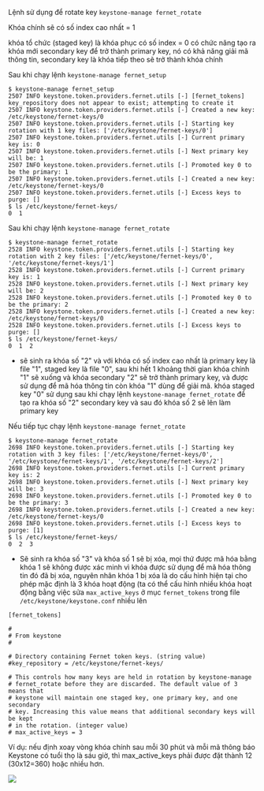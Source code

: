Lệnh sử dụng để rotate key `keystone-manage fernet_rotate`

Khóa chính sẽ có số index cao nhất = 1

khóa tổ chức (staged key) là khóa phục có số index = 0 có chức năng tạo ra khóa mới secondary key để trở thành primary key, nó có khả năng giải mã thông tin, secondary key là khóa tiếp theo sẽ trở thành khóa chính

Sau khi chạy lệnh `keystone-manage fernet_setup`

```
$ keystone-manage fernet_setup
2507 INFO keystone.token.providers.fernet.utils [-] [fernet_tokens] key_repository does not appear to exist; attempting to create it
2507 INFO keystone.token.providers.fernet.utils [-] Created a new key: /etc/keystone/fernet-keys/0
2507 INFO keystone.token.providers.fernet.utils [-] Starting key rotation with 1 key files: ['/etc/keystone/fernet-keys/0']
2507 INFO keystone.token.providers.fernet.utils [-] Current primary key is: 0
2507 INFO keystone.token.providers.fernet.utils [-] Next primary key will be: 1
2507 INFO keystone.token.providers.fernet.utils [-] Promoted key 0 to be the primary: 1
2507 INFO keystone.token.providers.fernet.utils [-] Created a new key: /etc/keystone/fernet-keys/0
2507 INFO keystone.token.providers.fernet.utils [-] Excess keys to purge: []
$ ls /etc/keystone/fernet-keys/
0  1
```

Sau khi chạy lệnh `keystone-manage fernet_rotate`

```
$ keystone-manage fernet_rotate
2528 INFO keystone.token.providers.fernet.utils [-] Starting key rotation with 2 key files: ['/etc/keystone/fernet-keys/0', '/etc/keystone/fernet-keys/1']
2528 INFO keystone.token.providers.fernet.utils [-] Current primary key is: 1
2528 INFO keystone.token.providers.fernet.utils [-] Next primary key will be: 2
2528 INFO keystone.token.providers.fernet.utils [-] Promoted key 0 to be the primary: 2
2528 INFO keystone.token.providers.fernet.utils [-] Created a new key: /etc/keystone/fernet-keys/0
2528 INFO keystone.token.providers.fernet.utils [-] Excess keys to purge: []
$ ls /etc/keystone/fernet-keys/
0  1  2
```
- sẽ sinh ra khóa số "2" và với khóa có số index cao nhất là primary key là file "1", staged key là file "0", sau khi hết 1 khoảng thời gian khóa chính "1" sẽ xuống và khóa secondary "2" sẽ trở thành primary key, và được sử dụng để mã hóa thông tin còn khóa "1" dùng để giải mã. khóa staged key "0" sử dụng sau khi chạy lệnh `keystone-manage fernet_rotate` để tạo ra khóa số "2" secondary key và sau đó khóa số 2 sẽ lên làm primary key

Nếu tiếp tục chạy lệnh `keystone-manage fernet_rotate`
```
$ keystone-manage fernet_rotate
2698 INFO keystone.token.providers.fernet.utils [-] Starting key rotation with 3 key files: ['/etc/keystone/fernet-keys/0', '/etc/keystone/fernet-keys/1', '/etc/keystone/fernet-keys/2']
2698 INFO keystone.token.providers.fernet.utils [-] Current primary key is: 2
2698 INFO keystone.token.providers.fernet.utils [-] Next primary key will be: 3
2698 INFO keystone.token.providers.fernet.utils [-] Promoted key 0 to be the primary: 3
2698 INFO keystone.token.providers.fernet.utils [-] Created a new key: /etc/keystone/fernet-keys/0
2698 INFO keystone.token.providers.fernet.utils [-] Excess keys to purge: [1]
$ ls /etc/keystone/fernet-keys/
0  2  3
```

- Sẽ sinh ra khóa số "3" và khóa số 1 sẽ bị xóa, mọi thứ được mã hóa bằng khóa 1 sẽ không được xác minh vì khóa được sử dụng để mã hóa thông tin đó đã bị xóa, nguyên nhân khóa 1 bị xóa là do cấu hình hiện tại cho phép mặc định là 3 khóa hoạt động (ta có thể cấu hình nhiều khóa hoạt động bằng việc sửa `max_active_keys` ở mục `fernet_tokens` trong file `/etc/keystone/keystone.conf` nhiều lên 

```
[fernet_tokens]

#
# From keystone
#

# Directory containing Fernet token keys. (string value)
#key_repository = /etc/keystone/fernet-keys/

# This controls how many keys are held in rotation by keystone-manage
# fernet_rotate before they are discarded. The default value of 3 means that
# keystone will maintain one staged key, one primary key, and one secondary
# key. Increasing this value means that additional secondary keys will be kept
# in the rotation. (integer value)
# max_active_keys = 3
```

Ví dụ: nếu định xoay vòng khóa chính sau mỗi 30 phút và mỗi mã thông báo Keystone có tuổi thọ là sáu giờ, thì max_active_keys phải được đặt thành 12 (30x12=360) hoặc nhiều hơn.

<img src="http://i.imgur.com/kXZGhUZ.png">
